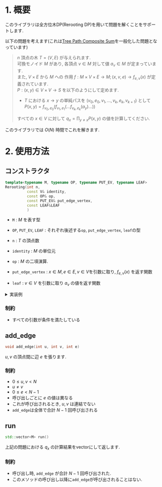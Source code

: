 # 1. 概要

このライブラリは全方位木DP(Rerooting DP)を用いて問題を解くことをサポートします.

以下の問題を考えます(これは[Tree Path Composite Sum](https://judge.yosupo.jp/problem/tree_path_composite_sum)を一般化した問題となっています)

> $n$ 頂点の木 $T=(V, E)$ が与えられます.\
> 可換モノイド $M$ があり, 各頂点 $v\in M$ 対して値 $a_v\in M$ が定まっています.\
> また, $V\times E$ から $M$ への  作用 $f:M\times V\times E \to M;(x,v,e)\to f_{e,v}(x)$ が定義されています.\
> $P:(x,y)\in V\times V\to S$ を以下のようにして定めます.
> 
> - $T$ における $x\to y$ の単純パスを $(v_0,e_0,v_1,\dots,v_{k},e_k,v_{k+1})$ として $P(x,y)=f_{v_0,e_0}(f_{v_1,e_1}(\dots f_{v_k,e_k}(a_y)\dots))$
>
> すべての $x\in V$ に対して $q_x=\displaystyle\prod_{y\neq x}{P(x,y)}$ の値を計算してください.

このライブラリでは $O(N)$ 時間でこれを解きます.

# 2. 使用方法

## コンストラクタ

```cpp
template<typename M, typename OP, typename PUT_EV, typename LEAF>
Rerooting(int n, 
          const V& identity, 
          const OP& op,
          const PUT_EV& put_edge_vertex,
          const LEAF&LEAF
          )
```

- `M` : $M$ を表す型
- `OP`, `PUT_EV`, `LEAF` : それぞれ後述する`op`, `put_edge_vertex`, `leaf`の型

- `n` : $T$ の頂点数
- `identity` : $M$ の単位元
- `op` : $M$ の二項演算.
- `put_edge_vertex` : $x\in M,e\in E,v\in V$を引数に取り, $f_{e,v}(x)$ を返す関数
- `leaf` : $v\in V$ を引数に取り $a_v$ の値を返す関数

<details><summary>実装例</summary>

- [Library Checker 「Tree Path Composite Sum」](https://judge.yosupo.jp/submission/229005)

```cpp

using mint = modint<998244353>;

int main() {
    ...

    using M = pair<mint, mint>
    auto op = [&](M x, M y) {
        return M(x.first + y.first, x.second + y.second);
    };
    auto put_edge_vertex = [&](M x, int e, int) {
        return M(b[e] * x.first + c[e] * x.second, x.second);
    };
    auto leaf = [&](int v) { return M(a[v], mint(1)); };

    Rerooting<M, decltype(op), decltype(put_edge_vertex), decltype(leaf)> 
        t(n, M(), op, put_edge_vertex, leaf);

    ...
}
```

- [ABC222 F - Expensive Expense](https://atcoder.jp/contests/abc222/tasks/abc222_f)

```cpp
int main() {
    ...

    vector<int> c(n - 1), d(n);
    auto op = [&](ll x, ll y) { return max(x, y); };
    auto put_edge_vertex = [&](ll x, int e, int v) { return x + c[e]; };
    auto leaf = [&](int v) { return d[v]; };

    Rerooting<ll, decltype(op), decltype(put_edge_vertex), decltype(leaf)> t(
        n, 0, op, put_edge_vertex, leaf);
    
    ...
}
```

</details>

### 制約

- すべての引数が条件を満たしている

## add_edge

```cpp
void add_edge(int u, int v, int e)
```
$u,v$ の頂点間に辺 $e$ を張ります.

### 制約
- $0\leq u,v\lt N$
- $u\neq v$
- $0\leq e\lt N-1$
- 呼び出しごとに $e$ の値は異なる
- これが呼び出されるとき, $u,v$ は連結でない
- `add_edge`は全体で合計 $N-1$ 回呼び出される

## run

```cpp
std::vector<M> run()
```
上記の問題における $q_x$ の計算結果をvectorにして返します.

### 制約

- 呼び出し時, `add_edge` が合計 $N-1$ 回呼び出された.
- このメソッドの呼び出し以降に`add_edge`が呼び出されることはない.
